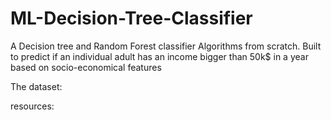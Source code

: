 # ML-Decision-Tree-Classifier

A Decision tree and Random Forest classifier Algorithms from scratch.
Built to predict if an individual adult has an income bigger than 50k$ in a year based
on socio-economical features

The dataset:
[](http://archive.ics.uci.edu/ml/datasets/Adult)

resources:

[](https://towardsdatascience.com/decision-tree-from-scratch-in-python-46e99dfea775)
[](https://www.sebastian-mantey.com/code-blog/coding-a-decision-tree-from-scratch-python-p1-introduction)
[](https://www.analyticsvidhya.com/blog/2016/04/tree-based-algorithms-complete-tutorial-scratch-in-python/)
